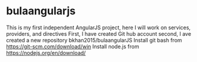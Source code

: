 # bulaangularjs
This is my first independent AngularJS project, here I will work on services, providers, and directives
First, I have created Git hub account 
second, I ave created a new repository bkhan2015/bulaangularJS
Install git bash from https://git-scm.com/download/win
Install node.js from https://nodejs.org/en/download/

